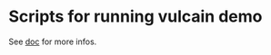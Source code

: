 # Scripts for running vulcain demo

See [doc](https://vulcainjs.github.io/gettingStarted/index.html) for more infos.
